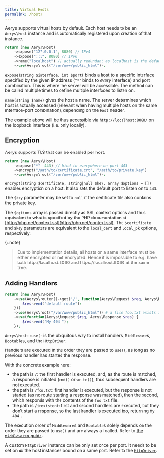 ```yaml
---
title: Virtual Hosts
permalink: /hosts
---
```

Aerys supports virtual hosts by default. Each host needs to be an `Aerys\Host` instance and is automatically registered upon creation of that instance.

```php
return (new Aerys\Host)
    ->expose("127.0.0.1", 8080) // IPv4
    ->expose("::1", 8080) // IPv6
    ->name("localhost") // actually redundant as localhost is the default
    ->use(Aerys\root("/var/www/public_html"));
```

`expose(string $interface, int $port)` binds a host to a specific interface specified by the given IP address (`"*"` binds to _every_ interface) and port combination. This is where the server will be accessible. The method can be called multiple times to define multiple interfaces to listen on.

`name(string $name)` gives the host a name. The server determines which host is actually accessed (relevant when having multiple hosts on the same interface-port combination), depending on the `Host` header.

The example above will be thus accessible via `http://localhost:8080/` on the loopback interface (i.e. only locally).

## Encryption

Aerys supports TLS that can be enabled per host.

```php
return (new Aerys\Host)
    ->expose("*", 443) // bind to everywhere on port 443
    ->encrypt("/path/to/certificate.crt", "/path/to/private.key")
    ->use(Aerys\root("/var/www/public_html"));
```

`encrypt(string $certificate, string|null $key, array $options = [])` enables encryption on a host. It also sets the default port to listen on to `443`.

The `$key` parameter may be set to `null` if the certificate file also contains the private key.

The `$options` array is passed directly as SSL context options and thus equivalent to what is specified by the PHP documentation at [http://php.net/context.ssl](http://php.net/context.ssl). The `$certificate` and `$key` parameters are equivalent to the `local_cert` and `local_pk` options, respectively.

{:.note}
> Due to implementation details, all hosts on a same interface must be either encrypted or not encrypted. Hence it is impossible to e.g. have both http://localhost:8080 and https://localhost:8080 at the same time.

## Adding Handlers

```php
return (new Aerys\Host)
    ->use(Aerys\router()->get('/', function(Aerys\Request $req, Aerys\Response $res) {
        $res->end("default route");
    }))
    ->use(Aerys\root("/var/www/public_html")) # a file foo.txt exists in that folder
    ->use(function(Aerys\Request $req, Aerys\Response $res) {
        $res->end("My 404!");
    });
```

`Aerys\Host::use()` is the ubiquitous way to install handlers, `Middleware`s, `Bootable`s, and the `HttpDriver`.

Handlers are executed in the order they are passed to `use()`, as long as no previous handler has started the response.

With the concrete example here:

- the path is `/`: the first handler is executed, and, as the route is matched, a response is initiated (`end()` or `write()`), thus subsequent handlers are not executed.
- the path is `/foo.txt`: first handler is executed, but the response is not started (as no route starting a response was matched), then the second, which responds with the contents of the `foo.txt` file.
- the path is `/inexistent`: first and second handlers are executed, but they don't start a response, so the last handler is executed too, returning `My 404!`.

The execution order of `Middleware`s and `Bootable`s solely depends on the order they are passed to `use()` and are always all called. Refer to [the `Middleware`s guide](..md).

A custom `HttpDriver` instance can be only set once per port. It needs to be set on _all_ the host instances bound on a same port. Refer to the [`HttpDriver`](../classes/httpdriver.md).